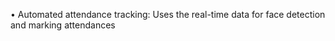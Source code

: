 • Automated attendance tracking: Uses the real-time data for face detection and marking attendances

